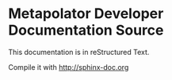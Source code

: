 # Metapolator Developer Documentation Source

This documentation is in reStructured Text. 

Compile it with http://sphinx-doc.org
